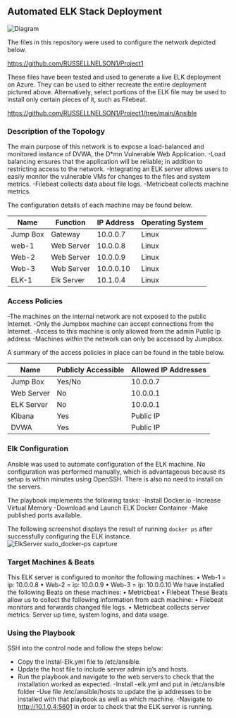 ## Automated ELK Stack Deployment
![Diagram](https://user-images.githubusercontent.com/67285616/101830933-7a1ab780-3af2-11eb-9fc2-9d5d6a5c9271.jpg)

The files in this repository were used to configure the network depicted below.

https://github.com/RUSSELLNELSON1/Project1

These files have been tested and used to generate a live ELK deployment on Azure. They can be used to either recreate the entire deployment pictured above. Alternatively, select portions of the ELK file may be used to install only certain pieces of it, such as Filebeat.

https://github.com/RUSSELLNELSON1/Project1/tree/main/Ansible

### Description of the Topology

The main purpose of this network is to expose a load-balanced and monitored instance of DVWA, the D*mn Vulnerable Web Application.
-Load balancing ensures that the application will be reliable; in addition to restricting access to the network.
-Integrating an ELK server allows users to easily monitor the vulnerable VMs for changes to the files and system metrics.
-Filebeat collects data about file logs.
-Metricbeat collects machine metrics.

The configuration details of each machine may be found below.

| Name       | Function    | IP Address  | Operating System |
|--------------|---------------|----------------|-------------------------|
| Jump Box | Gateway    | 10.0.0.7      |            Linux            |
| web-1       |Web Server| 10.0.0.8      |            Linux            |
| Web-2      |Web Server| 10.0.0.9      |             Linux           |
| Web-3      |Web Server| 10.0.0.10    |            Linux            |
| ELK-1        |Elk Server    | 10.1.0.4      |            Linux            |

### Access Policies

-The machines on the internal network are not exposed to the public Internet. 
-Only the Jumpbox machine can accept connections from the Internet. 
-Access to this machine is only allowed from the admin Public ip address
-Machines within the network can only be accessed by Jumpbox.


A summary of the access policies in place can be found in the table below.

| Name     | Publicly Accessible | Allowed IP Addresses |
|----------------|---------------------|----------------------|
| Jump Box    | Yes/No              | 10.0.0.7              |
| Web Server| No                      | 10.0.0.1              |
| ELK Server  | No                      | 10.0.0.1              |
| Kibana         | Yes                     | Public IP             |
| DVWA         | Yes                     | Public IP              |

### Elk Configuration

Ansible was used to automate configuration of the ELK machine. No configuration was performed manually, which is advantageous because its setup is within minutes using OpenSSH. There is also no need to install on the servers.  

The playbook implements the following tasks:
-Install Docker.io
-Increase Virtual Memory
-Download and Launch ELK Docker Container
-Make published ports available. 

The following screenshot displays the result of running `docker ps` after successfully configuring the ELK instance.
![ElkServer sudo_docker-ps caprture](https://user-images.githubusercontent.com/67285616/101830451-c1547880-3af1-11eb-825a-8c06aff6f428.png)


### Target Machines & Beats
This ELK server is configured to monitor the following machines:
•	Web-1 = ip: 10.0.0.8
•	Web-2 = ip: 10.0.0.9
•	Web-3 = ip: 10.0.0.10
We have installed the following Beats on these machines:
•	Metricbeat
•	Filebeat
These Beats allow us to collect the following information from each machine:
•	Filebeat monitors and forwards changed file logs. 
•	Metricbeat collects server metrics: Server up time, system logins, and data usage. 
### Using the Playbook
SSH into the control node and follow the steps below:
- Copy the Instal-Elk.yml file to /etc/ansible.
- Update the host file to include server admin ip’s and hosts.
- Run the playbook and navigate to the web servers to check that the installation worked as expected.
-Install -elk.yml and put in /etc/ansible folder
-Use file /etc/ansible/hosts to update the ip addresses to be installed with that playbook as well as which machine. 
-Navigate to http://10.1.0.4:5601 in order to check that the ELK server is running.


